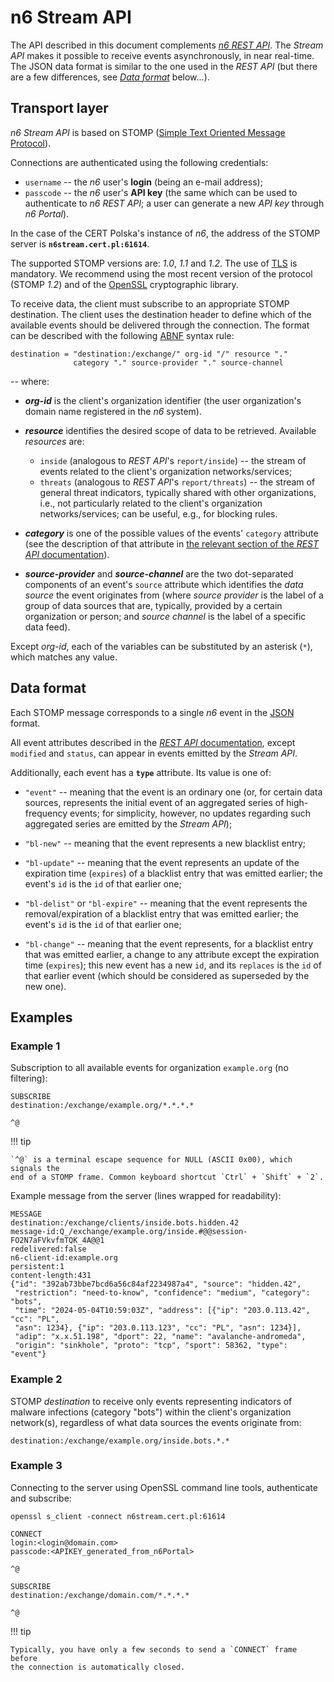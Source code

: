 # n6 Stream API

The API described in this document complements [*n6 REST API*](restapi.md).
The *Stream API* makes it possible to receive events asynchronously, in
near real-time. The JSON data format is similar to the one used in the
*REST API* (but there are a few differences, see [*Data
format*](#data-format) below...).


## Transport layer

*n6 Stream API* is based on STOMP ([Simple Text Oriented Message
Protocol](https://stomp.github.io/)).

Connections are authenticated using the following credentials:

- `username` -- the *n6* user's **login** (being an e-mail address);
- `passcode` -- the *n6* user's **API key** (the same which can be used
  to authenticate to *n6 REST API*; a user can generate a new *API key*
  through *n6 Portal*).

In the case of the CERT Polska's instance of *n6*, the address of the STOMP
server is **`n6stream.cert.pl:61614`**.

The supported STOMP versions are: *1.0*, *1.1* and *1.2*. The use of
[TLS](https://en.wikipedia.org/wiki/Transport_Layer_Security) is
mandatory. We recommend using the most recent version of the protocol
(STOMP *1.2*) and of the [OpenSSL](https://openssl-library.org/) cryptographic
library.

To receive data, the client must subscribe to an appropriate STOMP destination.
The client uses the destination header to define which of the available events
should be delivered through the connection. The format can be described with
the following [ABNF](https://datatracker.ietf.org/doc/html/rfc2234) syntax rule:

```
destination = "destination:/exchange/" org-id "/" resource "."
              category "." source-provider "." source-channel
```

-- where:

- **_org-id_** is the client's organization identifier (the user organization's
  domain name registered in the *n6* system).

- **_resource_** identifies the desired scope of data to be retrieved. Available
  *resources* are:
    - `inside` (analogous to *REST API*'s `report/inside`) -- the stream of
      events related to the client's organization networks/services;
    - `threats` (analogous to *REST API*'s `report/threats`) -- the stream of
      general threat indicators, typically shared with other organizations,
      i.e., not particularly related to the client's organization
      networks/services; can be useful, e.g., for blocking rules.

- **_category_** is one of the possible values of the events' `category` attribute
  (see the description of that attribute in [the relevant section of the *REST
  API* documentation](restapi.md#event-attributes)).

- **_source-provider_** and **_source-channel_** are the two dot-separated
  components of an event's `source` attribute which identifies the *data source*
  the event originates from (where *source provider* is the label of a group
  of data sources that are, typically, provided by a certain organization
  or person; and *source channel* is the label of a specific data feed).

Except *org-id*, each of the variables can be substituted by an asterisk (`*`),
which matches any value.


## Data format

Each STOMP message corresponds to a single *n6* event in the
[JSON](https://www.json.org/json-en.html) format.

All event attributes described in the [*REST API*
documentation](restapi.md#event-attributes), except `modified` and `status`,
can appear in events emitted by the *Stream API*.

Additionally, each event has a **`type`** attribute. Its value is one of:

- `"event"` -- meaning that the event is an ordinary one (or, for certain
  data sources, represents the initial event of an aggregated series of
  high-frequency events; for simplicity, however, no updates regarding
  such aggregated series are emitted by the *Stream API*);

- `"bl-new"` -- meaning that the event represents a new blacklist entry;

- `"bl-update"` -- meaning that the event represents an update of the
  expiration time (`expires`) of a blacklist entry that was emitted
  earlier; the event's `id` is the `id` of that earlier one;

- `"bl-delist"` or `"bl-expire"` -- meaning that the event represents
  the removal/expiration of a blacklist entry that was emitted earlier;
  the event's `id` is the `id` of that earlier one;

- `"bl-change"` -- meaning that the event represents, for a blacklist
  entry that was emitted earlier, a change to any attribute except the
  expiration time (`expires`); this new event has a new `id`, and its
  `replaces` is the `id` of that earlier event (which should be considered
  as superseded by the new one).


## Examples

### Example 1

Subscription to all available events for organization `example.org`
(no filtering):

```
SUBSCRIBE
destination:/exchange/example.org/*.*.*.*

^@
```

!!! tip

    `^@` is a terminal escape sequence for NULL (ASCII 0x00), which signals the
    end of a STOMP frame. Common keyboard shortcut `Ctrl` + `Shift` + `2`.

Example message from the server (lines wrapped for readability):

```
MESSAGE
destination:/exchange/clients/inside.bots.hidden.42
message-id:Q_/exchange/example.org/inside.#@@session-FO2N7aFVkvfmTQK_4A@@1
redelivered:false
n6-client-id:example.org
persistent:1
content-length:431
{"id": "392ab73bbe7bcd6a56c84af2234987a4", "source": "hidden.42",
 "restriction": "need-to-know", "confidence": "medium", "category": "bots",
 "time": "2024-05-04T10:59:03Z", "address": [{"ip": "203.0.113.42", "cc": "PL",
 "asn": 1234}, {"ip": "203.0.113.123", "cc": "PL", "asn": 1234}],
 "adip": "x.x.51.198", "dport": 22, "name": "avalanche-andromeda",
 "origin": "sinkhole", "proto": "tcp", "sport": 58362, "type": "event"}
```

### Example 2

STOMP *destination* to receive only events representing indicators of
malware infections (category "bots") within the client's organization
network(s), regardless of what data sources the events originate from:

```
destination:/exchange/example.org/inside.bots.*.*
```

### Example 3

Connecting to the server using OpenSSL command line tools, authenticate and subscribe:

```
openssl s_client -connect n6stream.cert.pl:61614

CONNECT
login:<login@domain.com>
passcode:<APIKEY_generated_from_n6Portal>

^@

SUBSCRIBE
destination:/exchange/domain.com/*.*.*.*

^@
```
!!! tip

    Typically, you have only a few seconds to send a `CONNECT` frame before
    the connection is automatically closed.
